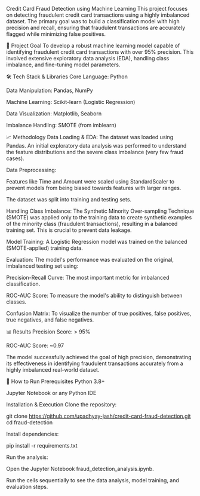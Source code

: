 Credit Card Fraud Detection using Machine Learning
This project focuses on detecting fraudulent credit card transactions using a highly imbalanced dataset. The primary goal was to build a classification model with high precision and recall, ensuring that fraudulent transactions are accurately flagged while minimizing false positives.

🎯 Project Goal
To develop a robust machine learning model capable of identifying fraudulent credit card transactions with over 95% precision. This involved extensive exploratory data analysis (EDA), handling class imbalance, and fine-tuning model parameters.

🛠️ Tech Stack & Libraries
Core Language: Python

Data Manipulation: Pandas, NumPy

Machine Learning: Scikit-learn (Logistic Regression)

Data Visualization: Matplotlib, Seaborn

Imbalance Handling: SMOTE (from imblearn)

📈 Methodology
Data Loading & EDA: The dataset was loaded using Pandas. An initial exploratory data analysis was performed to understand the feature distributions and the severe class imbalance (very few fraud cases).

Data Preprocessing:

Features like Time and Amount were scaled using StandardScaler to prevent models from being biased towards features with larger ranges.

The dataset was split into training and testing sets.

Handling Class Imbalance: The Synthetic Minority Over-sampling Technique (SMOTE) was applied only to the training data to create synthetic examples of the minority class (fraudulent transactions), resulting in a balanced training set. This is crucial to prevent data leakage.

Model Training: A Logistic Regression model was trained on the balanced (SMOTE-applied) training data.

Evaluation: The model's performance was evaluated on the original, imbalanced testing set using:

Precision-Recall Curve: The most important metric for imbalanced classification.

ROC-AUC Score: To measure the model's ability to distinguish between classes.

Confusion Matrix: To visualize the number of true positives, false positives, true negatives, and false negatives.

📊 Results
Precision Score: > 95%

ROC-AUC Score: ~0.97

The model successfully achieved the goal of high precision, demonstrating its effectiveness in identifying fraudulent transactions accurately from a highly imbalanced real-world dataset.

🏁 How to Run
Prerequisites
Python 3.8+

Jupyter Notebook or any Python IDE

Installation & Execution
Clone the repository:

git clone https://github.com/upadhyay-jash/credit-card-fraud-detection.git
cd fraud-detection

Install dependencies:

pip install -r requirements.txt

Run the analysis:

Open the Jupyter Notebook fraud_detection_analysis.ipynb.

Run the cells sequentially to see the data analysis, model training, and evaluation steps.
